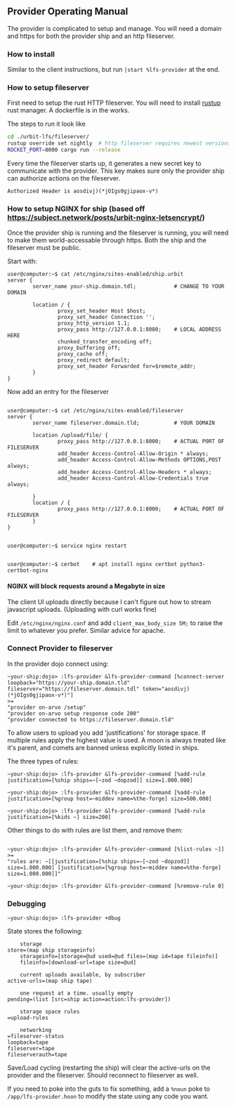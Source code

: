 ## Provider Operating Manual

The provider is complicated to setup and manage. You will need a domain and https for both the provider ship and an http fileserver.

### How to install

Similar to the client instructions, but run `|start %lfs-provider` at the end.

### How to setup fileserver

First need to setup the rust HTTP fileserver. You will need to install [rustup](https://rustup.rs/) rust manager. A dockerfile is in the works.

The steps to run it look like

```bash
cd ./urbit-lfs/fileserver/
rustup override set nightly  # http fileserver requires newest versions
ROCKET_PORT=8000 cargo run --release
```

Every time the fileserver starts up, it generates a new secret key to communicate with the provider. This key makes sure only the provider ship can authorize actions on the fileserver.

```
Authorized Header is aosdivj)(*jOIgs0gjipaox-v*)
```


### How to setup NGINX for ship (based off https://subject.network/posts/urbit-nginx-letsencrypt/)

Once the provider ship is running and the fileserver is running, you will need to make them world-accessable through https. Both the ship and the fileserver must be public.

Start with:

```
user@computer:~$ cat /etc/nginx/sites-enabled/ship.urbit
server {
        server_name your-ship.domain.tdl;            # CHANGE TO YOUR DOMAIN

        location / {
                proxy_set_header Host $host;
                proxy_set_header Connection '';
                proxy_http_version 1.1;
                proxy_pass http://127.0.0.1:8080;    # LOCAL ADDRESS HERE
                chunked_transfer_encoding off;
                proxy_buffering off;
                proxy_cache off;
                proxy_redirect default;
                proxy_set_header Forwarded for=$remote_addr;
        }
}

```

Now add an entry for the fileserver

```

user@computer:~$ cat /etc/nginx/sites-enabled/fileserver
server {
        server_name fileserver.domain.tld;           # YOUR DOMAIN

        location /upload/file/ {
                proxy_pass http://127.0.0.1:8000;    # ACTUAL PORT OF FILESERVER
                add_header Access-Control-Allow-Origin * always;
                add_header Access-Control-Allow-Methods OPTIONS,POST always;
                add_header Access-Control-Allow-Headers * always;
                add_header Access-Control-Allow-Credentials true always;

        }
        location / {
                proxy_pass http://127.0.0.1:8000;    # ACTUAL PORT OF FILESERVER
        }
}


user@computer:~$ service nginx restart


user@computer:~$ cerbot    # apt install nginx certbot python3-certbot-nginx
```


#### NGINX will block requests around a Megabyte in size

The client UI uploads directly because I can't figure out how to stream javascript uploads. (Uploading with curl works fine)

Edit `/etc/nginx/nginx.conf` and add `client_max_body_size 5M;` to raise the limit to whatever you prefer. Similar advice for apache.

### Connect Provider to fileserver

In the provider dojo connect using:

```
~your-ship:dojo> :lfs-provider &lfs-provider-command [%connect-server loopback="https://your-ship.domain.tld" fileserver="https://fileserver.domain.tdl" token="aosdivj)(*jOIgs0gjipaox-v*)"]
>=
"provider on-arvo /setup"
"provider on-arvo setup response code 200"
"provider connected to https://fileserver.domain.tld"
```

To allow users to upload you add 'justifications' for storage space. If multiple rules apply the highest value is used. A moon is always treated like it's parent, and comets are banned unless explicitly listed in ships.

The three types of rules:

```
~your-ship:dojo> :lfs-provider &lfs-provider-command [%add-rule justification=[%ship ships=~[~zod ~dopzod]] size=1.000.000]

~your-ship:dojo> :lfs-provider &lfs-provider-command [%add-rule justification=[%group host=~middev name=%the-forge] size=500.000]

~your-ship:dojo> :lfs-provider &lfs-provider-command [%add-rule justification=[%kids ~] size=200]
```


Other things to do with rules are list them, and remove them:

```

~your-ship:dojo> :lfs-provider &lfs-provider-command [%list-rules ~]]
>=
"rules are: ~[[justification=[%ship ships=~[~zod ~dopzod]] size=1.000.000] [justification=[%group host=~middev name=%the-forge] size=1.000.000]]"

~your-ship:dojo> :lfs-provider &lfs-provider-command [%remove-rule 0]
```

### Debugging

```
~your-ship:dojo> :lfs-provider +dbug
```

State stores the following:

```
    storage
store=(map ship storageinfo)
    storageinfo=[storage=@ud used=@ud files=(map id=tape fileinfo)]
    fileinfo=[download-url=tape size=@ud]

    current uploads available, by subscriber
active-urls=(map ship tape)

    one request at a time. usually empty
pending=(list [src=ship action=action:lfs-provider])

    storage space rules
=upload-rules

    networking
=fileserver-status
loopback=tape
fileserver=tape
fileserverauth=tape
```

Save/Load cycling (restarting the ship) will clear the active-urls on the provider and the fileserver. Should reconnect to fileserver as well.

If you need to poke into the guts to fix something, add a `%noun` poke to `/app/lfs-provider.hoon` to modify the state using any code you want.
